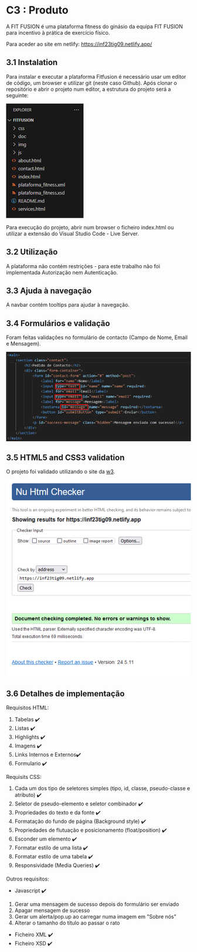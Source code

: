 # C3 : Produto

A FIT FUSION é uma plataforma fitness do ginásio da equipa FIT FUSION para incentivo à prática de exercício físico.

Para aceder ao site em netlify: https://inf23tig09.netlify.app/

## 3.1 Instalation

Para instalar e executar a plataforma Fitfusion é necessário usar um editor de código, um browser e utilizar git (neste caso Github).
Após clonar o repositório e abrir o projeto num editor, a estrutura do projeto será a seguinte:

![Estrutura](/img/estrutura.png)

Para execução do projeto, abrir num browser o ficheiro index.html ou utilizar a extensão do Visual Studio Code - Live Server.

## 3.2 Utilização

A plataforma não contém restrições - para este trabalho não foi implementada Autorização nem Autenticação.

## 3.3 Ajuda à navegação

A navbar contém tooltips para ajudar à navegação.

## 3.4 Formulários e validação

Foram feitas validações no formulário de contacto (Campo de Nome, Email e Mensagem).

![Validacao](/img/formulario_validacao.png)

## 3.5 HTML5 and CSS3 validation

O projeto foi validado utilizando o site da [w3](https://validator.w3.org/).

![Validator](/img/validator.png)

## 3.6 Detalhes de implementação

Requisitos HTML:

1. Tabelas ✔️ 
2. Listas ✔️ 
3. Highlights ✔️ 
4. Imagens ✔️ 
5. Links Internos e Externos✔️
7. Formulario ✔️ 

Requisits CSS:

1. Cada um dos tipo de seletores simples (tipo, id, classe, pseudo-classe e atributo) ✔️
2. Seletor de pseudo-elemento e seletor combinador ✔️
3. Propriedades do texto e da fonte ✔️ 
4. Formatação do fundo de página (Background style) ✔️ 
5. Propriedades de flutuação e posicionamento (float/position) ✔️
6. Esconder um elemento ✔️
7. Formatar estilo de uma lista ✔️ 
8. Formatar estilo de uma tabela ✔️
9. Responsividade (Media Queries) ✔️

Outros requisitos:

- Javascript ✔️
1. Gerar uma mensagem de sucesso depois do formulário ser enviado
2. Apagar mensagem de sucesso
3. Gerar um alerta/pop.up ao carregar numa imagem em "Sobre nós"
4. Alterar o tamanho do título ao passar o rato
- Ficheiro XML ✔️ 
- Ficheiro XSD ✔️ 

